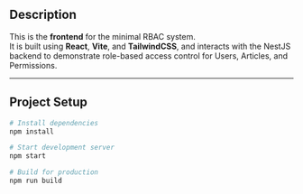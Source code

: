 ## Description

This is the **frontend** for the minimal RBAC system.  
It is built using **React**, **Vite**, and **TailwindCSS**, and interacts with the NestJS backend to demonstrate role-based access control for Users, Articles, and Permissions.

---

## Project Setup

```bash
# Install dependencies
npm install

# Start development server
npm start

# Build for production
npm run build

```
